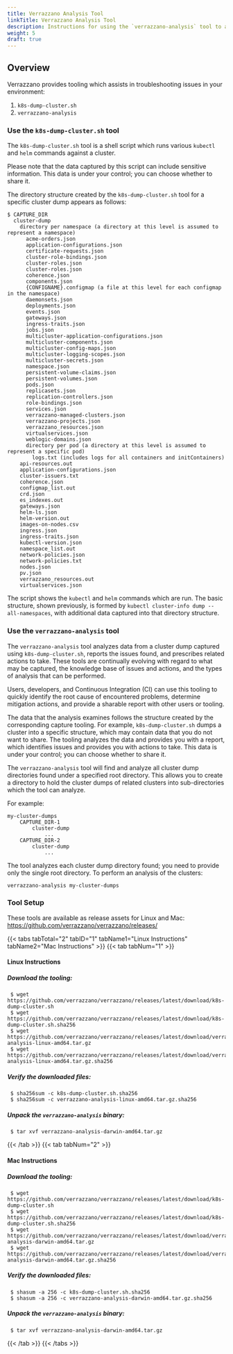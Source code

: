 ```yaml
---
title: Verrazzano Analysis Tool
linkTitle: Verrazzano Analysis Tool
description: Instructions for using the `verrazzano-analysis` tool to analyze cluster dumps
weight: 5
draft: true
---
```


## Overview

Verrazzano provides tooling which assists in troubleshooting issues in your environment:
1. `k8s-dump-cluster.sh`
2. `verrazzano-analysis`



### Use the `k8s-dump-cluster.sh` tool

The `k8s-dump-cluster.sh` tool is a shell script which runs various `kubectl` and `helm` commands against a cluster.

Please note that the data captured by this script can include sensitive information. This data is under your control; you can choose whether to share it.

The directory structure created by the `k8s-dump-cluster.sh` tool for a specific cluster dump appears as follows:

    $ CAPTURE_DIR
      cluster-dump
        directory per namespace (a directory at this level is assumed to represent a namespace)
          acme-orders.json
          application-configurations.json
          certificate-requests.json
          cluster-role-bindings.json
          cluster-roles.json
          cluster-roles.json
          coherence.json
          components.json
          {CONFIGNAME}.configmap (a file at this level for each configmap in the namespace)
          daemonsets.json
          deployments.json
          events.json
          gateways.json
          ingress-traits.json
          jobs.json
          multicluster-application-configurations.json
          multicluster-components.json
          multicluster-config-maps.json
          multicluster-logging-scopes.json
          multicluster-secrets.json
          namespace.json
          persistent-volume-claims.json
          persistent-volumes.json
          pods.json
          replicasets.json
          replication-controllers.json
          role-bindings.json
          services.json
          verrazzano-managed-clusters.json
          verrazzano-projects.json
          verrazzano_resources.json
          virtualservices.json
          weblogic-domains.json
          directory per pod (a directory at this level is assumed to represent a specific pod)
            logs.txt (includes logs for all containers and initContainers)
        api-resources.out
        application-configurations.json
        cluster-issuers.txt
        coherence.json
        configmap_list.out
        crd.json
        es_indexes.out
        gateways.json
        helm-ls.json
        helm-version.out
        images-on-nodes.csv
        ingress.json
        ingress-traits.json
        kubectl-version.json
        namespace_list.out
        network-policies.json
        network-policies.txt
        nodes.json
        pv.json
        verrazzano_resources.out
        virtualservices.json

The script shows the `kubectl` and `helm` commands which are run. The basic structure, shown previously, is formed by `kubectl cluster-info dump --all-namespaces`, with additional data captured into that directory structure.

### Use the `verrazzano-analysis` tool

The `verrazzano-analysis` tool analyzes data from a cluster dump captured using `k8s-dump-cluster.sh`, reports the issues found, and prescribes related actions to take.  These tools are continually evolving with regard to what may be captured, the knowledge base of issues and actions, and the types of analysis that can be performed.

Users, developers, and Continuous Integration (CI) can use this tooling to quickly identify the root cause of encountered problems, determine mitigation actions, and provide a sharable report with other users or tooling.

The data that the analysis examines follows the structure created by the corresponding capture tooling. For example, `k8s-dump-cluster.sh` dumps a cluster into a specific structure, which may contain data that you do not want to share. The tooling analyzes the data and provides you with a report, which identifies issues and provides you with actions to take. This data is under your control; you can choose whether to share it.

The `verrazzano-analysis` tool will find and analyze all cluster dump directories found under a specified root directory. This allows you to create a directory to hold the cluster dumps of related clusters into sub-directories which the tool can analyze.

For example:

    my-cluster-dumps
        CAPTURE_DIR-1
            cluster-dump
                ...
        CAPTURE_DIR-2
            cluster-dump
                ...

The tool analyzes each cluster dump directory found; you need to provide only the single root directory. To perform an analysis of the clusters:

`verrazzano-analysis my-cluster-dumps`

### Tool Setup
These tools are available as release assets for Linux and Mac: https://github.com/verrazzano/verrazzano/releases/

{{< tabs tabTotal="2" tabID="1" tabName1="Linux Instructions" tabName2="Mac Instructions"  >}}
{{< tab tabNum="1" >}}
<br>

#### Linux Instructions
##### Download the tooling:
  ```
   $ wget https://github.com/verrazzano/verrazzano/releases/latest/download/k8s-dump-cluster.sh
   $ wget https://github.com/verrazzano/verrazzano/releases/latest/download/k8s-dump-cluster.sh.sha256
   $ wget https://github.com/verrazzano/verrazzano/releases/latest/download/verrazzano-analysis-linux-amd64.tar.gz
   $ wget https://github.com/verrazzano/verrazzano/releases/latest/download/verrazzano-analysis-linux-amd64.tar.gz.sha256
  ```

##### Verify the downloaded files:
  ```
   $ sha256sum -c k8s-dump-cluster.sh.sha256
   $ sha256sum -c verrazzano-analysis-linux-amd64.tar.gz.sha256
  ```

##### Unpack the `verrazzano-analysis` binary:
  ```
   $ tar xvf verrazzano-analysis-darwin-amd64.tar.gz
  ```
{{< /tab >}}
{{< tab tabNum="2" >}}
<br>

#### Mac Instructions
##### Download the tooling:
  ```
   $ wget https://github.com/verrazzano/verrazzano/releases/latest/download/k8s-dump-cluster.sh
   $ wget https://github.com/verrazzano/verrazzano/releases/latest/download/k8s-dump-cluster.sh.sha256
   $ wget https://github.com/verrazzano/verrazzano/releases/latest/download/verrazzano-analysis-darwin-amd64.tar.gz
   $ wget https://github.com/verrazzano/verrazzano/releases/latest/download/verrazzano-analysis-darwin-amd64.tar.gz.sha256
  ```
##### Verify the downloaded files:
  ```
   $ shasum -a 256 -c k8s-dump-cluster.sh.sha256
   $ shasum -a 256 -c verrazzano-analysis-darwin-amd64.tar.gz.sha256
  ```

##### Unpack the `verrazzano-analysis` binary:
  ```
   $ tar xvf verrazzano-analysis-darwin-amd64.tar.gz
  ```

{{< /tab >}}
{{< /tabs >}}
